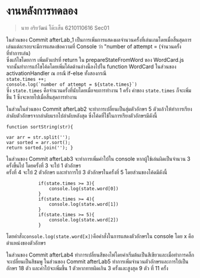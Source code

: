 # งานหลังการทดลอง

> นาย อริยวัฒน์ โต๊ะเส็น
> 6210110616 Sec01

ในส่วนของ Commit afterLab_1 เป็นการเพิ่มการแสดงผลจำนวนครั้งที่เล่นเกมโดยเมื่อสิ้นสุดการเล่นแต่ละรอบจะมีการแสดงข้อความที่ Console ว่า "number of attempt = (จำนวนครั้งที่ทำการเล่น)  
ซึ่งแก้ไขโดยการ เพิ่มตัวแปรที่ return ใน prepareStateFromWord ของ WordCard.js  
จากนั้นทำการแก้ไขโค้ดโดยเพิ่มโค้ดด้านล่างนี้ลงไปใน function WordCard ในส่วนของ activationHandler ณ กรณี if-else ทั้งสองกรณี  
``state.times ++;``   
 ``console.log(`number of attempt = ${state.times}`)``  
 ซึ่ง `state.times` คือจำนวนครั้งที่นับโดยเมื่อจบการทำงาน 1 ครั้ง ค่าของ `state.times` ก็จะเพิ่มขึ้น 1 ซึ่งจะหายไปเมื่อสิ้นสุดการทำงาน

ในส่วนในส่วนของ Commit afterLab2 จะทำการเปลี่ยนเป็นสุ่มตัวอักษร 5 ตัวแล้วให้ทำการเรียงลำดับตัวอักษรจากลำดับแรกไปลำดับหลังสุด
ซึ่งโค้ดที่ใช้ในการเรียงตัวอักษรมีดังนี้

``function sortString(str){``

    var arr = str.split('');
    var sorted = arr.sort();
    return sorted.join(''); }   
 
ในส่วนของ Commit afterLab3 จะทำการเพิ่มคำใบ้ใน console หากผู้ใช้เล่นผิดเป็นจำนวน 3 ครั้งขึ้นไป โดยครั้งที่ 3 จะใบ้ 1 ตัวอักษร  
ครั้งที่ 4 จะใบ้ 2 ตัวอักษร และทำการใบ้ 3 ตัวอักษรในครั้งที่ 5 โดยส่วนของโค้ดมีดังนี้

                if(state.times >= 3){
                    console.log(state.word[0])
                }
                if(state.times >= 4){
                    console.log(state.word[1])
                }
                if(state.times >= 5){
                    console.log(state.word[2])
                }

โดยคำสั่ง``console.log(state.word[x])``คือคำสั่งในการแสดงตัวอักษรใน console โดย x คือตำแหน่งของตัวอักษร
    
ในส่วนของ Commit afterLab4 ทำการเปลี่ยนสีของไพ่โดยค่าเริ่มต้นเป็นสีเขียวและเมื่อทำการคลิ๊กจะเปลี่ยนเป็นสีชมพู
ในส่วนของ Commit afterLab5 ทำการเพิ่มจำนวนตัวอักษรและการใบ้เป็นอักษร 18 ตัว และคำใบ้จะเพิ่มขึ้น 1 ตัวหากทายผิดเกิน 3 ครั้งและสูงสุด 9 ตัว ที่ 11 ครั้ง
